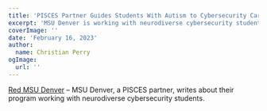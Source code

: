 ```yaml
---
title: 'PISCES Partner Guides Students With Autism to Cybersecurity Careers'
excerpt: 'MSU Denver is working with neurodiverse cybersecurity students as part of PISCES.'
coverImage: ''
date: 'February 16, 2023'
author:
  name: Christian Perry
ogImage:
  url: ''
---
```


[Red MSU Denver](https://red.msudenver.edu/2023/program-guides-autistic-students-to-cybersecurity-careers/) – MSU Denver, a PISCES partner, writes about their program working with neurodiverse cybersecurity students.